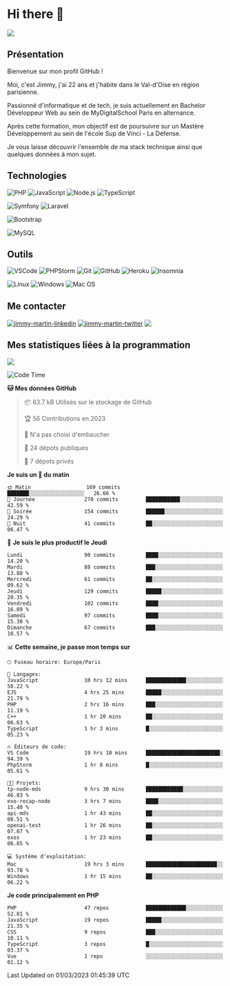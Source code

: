 # Hi there 👋

![](https://komarev.com/ghpvc/?username=jimmy-martin&color=1a1b27)

<!--
**jimmy-martin/jimmy-martin** is a ✨ _special_ ✨ repository because its `README.md` (this file) appears on your GitHub profile.

Here are some ideas to get you started:

- 🔭 I’m currently working on ...
- 🌱 I’m currently learning ...
- 👯 I’m looking to collaborate on ...
- 🤔 I’m looking for help with ...
- 💬 Ask me about ...
- 📫 How to reach me: ...
- 😄 Pronouns: ...
- ⚡ Fun fact: ...
-->

## Présentation

Bienvenue sur mon profil GitHub !

Moi, c'est Jimmy, j'ai 22 ans et j'habite dans le Val-d'Oise en région parisienne.

Passionné d'informatique et de tech, je suis actuellement en Bachelor Développeur Web au sein de MyDigitalSchool Paris en alternance.

Après cette formation, mon objectif est de poursuivre sur un Mastère Développement au sein de l'école Sup de Vinci - La Défense.

Je vous laisse découvrir l'ensemble de ma stack technique ainsi que quelques données à mon sujet.

## Technologies

<div>

![PHP](https://img.shields.io/badge/PHP-777BB4?style=for-the-badge&logo=php&logoColor=white) ![JavaScript](https://img.shields.io/badge/JavaScript-F7DF1E?style=for-the-badge&logo=javascript&logoColor=black) ![Node.js](https://img.shields.io/badge/Node.js-43853D?style=for-the-badge&logo=node.js&logoColor=white) ![TypeScript](https://img.shields.io/badge/TypeScript-007ACC?style=for-the-badge&logo=typescript&logoColor=white)

</div>
<div>

![Symfony](https://img.shields.io/badge/Symfony-092E20?style=for-the-badge&logo=symfony&logoColor=white) ![Laravel](https://img.shields.io/badge/Laravel-FF2D20?style=for-the-badge&logo=laravel&logoColor=white)

</div>
<div>

![Bootstrap](https://img.shields.io/badge/Bootstrap-563D7C?style=for-the-badge&logo=bootstrap&logoColor=white)

</div>
<div>

![MySQL](https://img.shields.io/badge/MySQL-4479A1?style=for-the-badge&logo=mysql&logoColor=white)

</div>

## Outils

![VSCode](https://img.shields.io/badge/VSCode-007ACC?style=for-the-badge&logo=visual-studio-code&logoColor=white)
![PHPStorm](http://img.shields.io/badge/-PHPStorm-181717?style=for-the-badge&logo=phpstorm&logoColor=white)
![Git](https://img.shields.io/badge/Git-E44C30?style=for-the-badge&logo=git&logoColor=white)
![GitHub](https://img.shields.io/badge/GitHub-100000?style=for-the-badge&logo=github&logoColor=white)
![Heroku](https://img.shields.io/badge/Heroku-6762a6?style=for-the-badge&logo=heroku&logoColor=white)
![Insomnia](https://img.shields.io/badge/Insomnia-5600cd?style=for-the-badge&logo=insomnia&logoColor=white)

![Linux](https://img.shields.io/badge/Linux-FCC624?style=for-the-badge&logo=linux&logoColor=white)
![Windows](https://img.shields.io/badge/Windows-0078D6?style=for-the-badge&logo=windows&logoColor=white)
![Mac OS](https://img.shields.io/badge/mac%20os-000000?style=for-the-badge&logo=apple&logoColor=white)

## Me contacter

<p>
<a href="https://www.linkedin.com/in/jimmy-martin-dev/" target="blank"><img align="center" src="https://img.shields.io/badge/-LinkedIn-0077B5?style=for-the-badge&logo=Linkedin&logoColor=white&link=https://www.linkedin.com/in/jimmy-martin-dev/" alt="jimmy-martin-linkedin"/></a>
<a href="https://twitter.com/jimmydev_" target="blank"><img align="center" src="https://img.shields.io/badge/-Twitter-1DA1F2?style=for-the-badge&logo=Twitter&logoColor=white&link=https://twitter.com/jimmydev_" alt="jimmy-martin-twitter"/></a>
 <a href="mailto:jimmy.martin952@gmail.com" target="blank"><img align="center" src="https://img.shields.io/badge/gmail-D14836?style=for-the-badge&logo=gmail&logoColor=white" /></a>
</p>

## Mes statistiques liées à la programmation

<a href="https://github-readme-stats.vercel.app/api/top-langs/?username=jimmy-martin&layout=compact">
  <img align="center" src="https://github-readme-stats.vercel.app/api/top-langs/?username=jimmy-martin&layout=compact"/>
</a>



<!--START_SECTION:waka-->
![Code Time](http://img.shields.io/badge/Code%20Time-1%2C559%20hrs%209%20mins-blue)

**🐱 Mes données GitHub** 

> 📦 63.7 kB Utilisés sur le stockage de GitHub 
 > 
> 🏆 56 Contributions en 2023
 > 
> 🚫 N'a pas choisi d'embaucher
 > 
> 📜 24 dépots publiques 
 > 
> 🔑 7 dépots privés 
 > 
**Je suis un 🐤 du matin** 

```text
🌞 Matin                  169 commits         ███████░░░░░░░░░░░░░░░░░░   26.66 % 
🌆 Journée                270 commits         ███████████░░░░░░░░░░░░░░   42.59 % 
🌃 Soirée                 154 commits         ██████░░░░░░░░░░░░░░░░░░░   24.29 % 
🌙 Nuit                   41 commits          ██░░░░░░░░░░░░░░░░░░░░░░░   06.47 % 
```
📅 **Je suis le plus productif le Jeudi** 

```text
Lundi                    90 commits          ████░░░░░░░░░░░░░░░░░░░░░   14.20 % 
Mardi                    88 commits          ███░░░░░░░░░░░░░░░░░░░░░░   13.88 % 
Mercredi                 61 commits          ██░░░░░░░░░░░░░░░░░░░░░░░   09.62 % 
Jeudi                    129 commits         █████░░░░░░░░░░░░░░░░░░░░   20.35 % 
Vendredi                 102 commits         ████░░░░░░░░░░░░░░░░░░░░░   16.09 % 
Samedi                   97 commits          ████░░░░░░░░░░░░░░░░░░░░░   15.30 % 
Dimanche                 67 commits          ███░░░░░░░░░░░░░░░░░░░░░░   10.57 % 
```


📊 **Cette semaine, je passe mon temps sur** 

```text
🕑︎ Fuseau horaire: Europe/Paris

💬 Langages: 
JavaScript               10 hrs 12 mins      █████████████░░░░░░░░░░░░   50.22 % 
EJS                      4 hrs 25 mins       █████░░░░░░░░░░░░░░░░░░░░   21.79 % 
PHP                      2 hrs 16 mins       ███░░░░░░░░░░░░░░░░░░░░░░   11.19 % 
C++                      1 hr 20 mins        ██░░░░░░░░░░░░░░░░░░░░░░░   06.63 % 
TypeScript               1 hr 3 mins         █░░░░░░░░░░░░░░░░░░░░░░░░   05.23 % 

🔥 Éditeurs de code: 
VS Code                  19 hrs 10 mins      ████████████████████████░   94.39 % 
PhpStorm                 1 hr 8 mins         █░░░░░░░░░░░░░░░░░░░░░░░░   05.61 % 

🐱‍💻 Projets: 
tp-node-mds              9 hrs 30 mins       ████████████░░░░░░░░░░░░░   46.83 % 
exo-recap-node           3 hrs 7 mins        ████░░░░░░░░░░░░░░░░░░░░░   15.40 % 
api-mds                  1 hr 43 mins        ██░░░░░░░░░░░░░░░░░░░░░░░   08.51 % 
openai-test              1 hr 26 mins        ██░░░░░░░░░░░░░░░░░░░░░░░   07.07 % 
exos                     1 hr 23 mins        ██░░░░░░░░░░░░░░░░░░░░░░░   06.85 % 

💻 Système d'exploitation: 
Mac                      19 hrs 3 mins       ███████████████████████░░   93.78 % 
Windows                  1 hr 15 mins        ██░░░░░░░░░░░░░░░░░░░░░░░   06.22 % 
```

**Je code principalement en PHP** 

```text
PHP                      47 repos            █████████████░░░░░░░░░░░░   52.81 % 
JavaScript               19 repos            █████░░░░░░░░░░░░░░░░░░░░   21.35 % 
CSS                      9 repos             ███░░░░░░░░░░░░░░░░░░░░░░   10.11 % 
TypeScript               3 repos             █░░░░░░░░░░░░░░░░░░░░░░░░   03.37 % 
Vue                      1 repo              ░░░░░░░░░░░░░░░░░░░░░░░░░   01.12 % 
```




 Last Updated on 01/03/2023 01:45:39 UTC
<!--END_SECTION:waka-->


